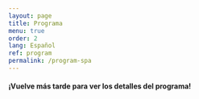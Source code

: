 ```yaml
---
layout: page
title: Programa
menu: true
order: 2
lang: Español
ref: program
permalink: /program-spa
---
```


#### ¡Vuelve más tarde para ver los detalles del programa!
